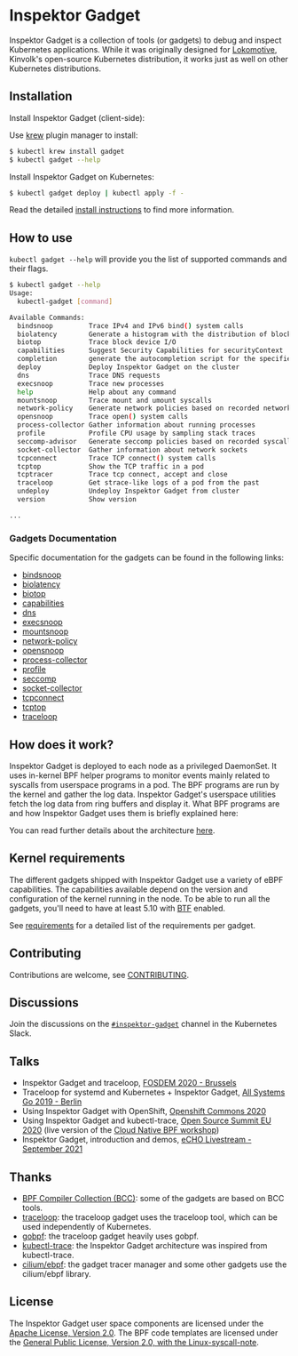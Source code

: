 # Inspektor Gadget

Inspektor Gadget is a collection of tools (or gadgets) to debug and inspect Kubernetes applications. While it was originally designed for [Lokomotive](https://kinvolk.io/lokomotive-kubernetes/), Kinvolk's open-source Kubernetes distribution, it works just as well on other Kubernetes distributions.

## Installation

Install Inspektor Gadget (client-side):

Use [krew](https://sigs.k8s.io/krew) plugin manager to install:

```bash
$ kubectl krew install gadget
$ kubectl gadget --help
```

Install Inspektor Gadget on Kubernetes:

```bash
$ kubectl gadget deploy | kubectl apply -f -
```

Read the detailed [install instructions](docs/install.md) to find more information.

## How to use

`kubectl gadget --help` will provide you the list of supported commands and their
flags.

```bash
$ kubectl gadget --help
Usage:
  kubectl-gadget [command]

Available Commands:
  bindsnoop         Trace IPv4 and IPv6 bind() system calls
  biolatency        Generate a histogram with the distribution of block device I/O latency
  biotop            Trace block device I/O
  capabilities      Suggest Security Capabilities for securityContext
  completion        generate the autocompletion script for the specified shell
  deploy            Deploy Inspektor Gadget on the cluster
  dns               Trace DNS requests
  execsnoop         Trace new processes
  help              Help about any command
  mountsnoop        Trace mount and umount syscalls
  network-policy    Generate network policies based on recorded network activity
  opensnoop         Trace open() system calls
  process-collector Gather information about running processes
  profile           Profile CPU usage by sampling stack traces
  seccomp-advisor   Generate seccomp policies based on recorded syscalls activity
  socket-collector  Gather information about network sockets
  tcpconnect        Trace TCP connect() system calls
  tcptop            Show the TCP traffic in a pod
  tcptracer         Trace tcp connect, accept and close
  traceloop         Get strace-like logs of a pod from the past
  undeploy          Undeploy Inspektor Gadget from cluster
  version           Show version

...
```

### Gadgets Documentation

Specific documentation for the gadgets can be found in the following links:

- [bindsnoop](docs/guides/bindsnoop.md)
- [biolatency](docs/guides/biolatency.md)
- [biotop](docs/guides/biotop.md)
- [capabilities](docs/guides/capabilities.md)
- [dns](docs/guides/dns.md)
- [execsnoop](docs/guides/execsnoop.md)
- [mountsnoop](docs/guides/mountsnoop.md)
- [network-policy](docs/guides/network-policy.md)
- [opensnoop](docs/guides/opensnoop.md)
- [process-collector](docs/guides/process-collector.md)
- [profile](docs/guides/profile.md)
- [seccomp](docs/guides/seccomp.md)
- [socket-collector](docs/guides/socket-collector.md)
- [tcpconnect](docs/guides/tcpconnect.md)
- [tcptop](docs/guides/tcptop.md)
- [traceloop](docs/guides/traceloop.md)

## How does it work?

Inspektor Gadget is deployed to each node as a privileged DaemonSet.
It uses in-kernel BPF helper programs to monitor events mainly related to
syscalls from userspace programs in a pod. The BPF programs are run by
the kernel and gather the log data. Inspektor Gadget's userspace
utilities fetch the log data from ring buffers and display it. What BPF
programs are and how Inspektor Gadget uses them is briefly explained here:

You can read further details about the architecture [here](docs/architecture.md).

## Kernel requirements

The different gadgets shipped with Inspektor Gadget use a variety of eBPF
capabilities. The capabilities available depend on the version and
configuration of the kernel running in the node. To be able to run all the
gadgets, you'll need to have at least 5.10 with
[BTF](https://www.kernel.org/doc/html/latest/bpf/btf.html) enabled.

See [requirements](docs/requirements.md) for a detailed list of the
requirements per gadget.

## Contributing

Contributions are welcome, see [CONTRIBUTING](docs/CONTRIBUTING.md).

## Discussions

Join the discussions on the [`#inspektor-gadget`](https://kubernetes.slack.com/messages/inspektor-gadget/) channel in the Kubernetes Slack.

## Talks

- Inspektor Gadget and traceloop, [FOSDEM 2020 - Brussels](https://fosdem.org/2020/schedule/event/containers_bpf_tracing/)
- Traceloop for systemd and Kubernetes + Inspektor Gadget, [All Systems Go 2019 - Berlin](https://cfp.all-systems-go.io/ASG2019/talk/98A9LW/)
- Using Inspektor Gadget with OpenShift, [Openshift Commons 2020](https://www.youtube.com/watch?v=X9PI7OWLJSY)
- Using Inspektor Gadget and kubectl-trace, [Open Source Summit EU 2020](https://www.youtube.com/watch?v=2f54ni2X-zo) (live version of the [Cloud Native BPF workshop](https://github.com/kinvolk/cloud-native-bpf-workshop))
- Inspektor Gadget, introduction and demos, [eCHO Livestream - September 2021](https://www.youtube.com/watch?v=RZ2qNm_vlUc)

## Thanks

* [BPF Compiler Collection (BCC)](https://github.com/iovisor/bcc): some of the gadgets are based on BCC tools.
* [traceloop](https://github.com/kinvolk/traceloop): the traceloop gadget uses the traceloop tool, which can be used independently of Kubernetes.
* [gobpf](https://github.com/kinvolk/gobpf): the traceloop gadget heavily uses gobpf.
* [kubectl-trace](https://github.com/iovisor/kubectl-trace): the Inspektor Gadget architecture was inspired from kubectl-trace.
* [cilium/ebpf](https://github.com/cilium/ebpf): the gadget tracer manager and some other gadgets use the cilium/ebpf library.

## License

The Inspektor Gadget user space components are licensed under the
[Apache License, Version 2.0](LICENSE). The BPF code templates are licensed
under the [General Public License, Version 2.0, with the Linux-syscall-note](LICENSE-bpf.txt).
